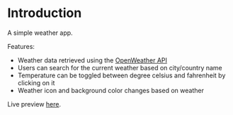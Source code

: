 # Introduction

A simple weather app.  

Features:  
- Weather data retrieved using the [OpenWeather API](https://openweathermap.org/current)  
- Users can search for the current weather based on city/country name  
- Temperature can be toggled between degree celsius and fahrenheit by clicking on it  
- Weather icon and background color changes based on weather  

Live preview [here](https://viiiofpentacles.github.io/weather-app/).  